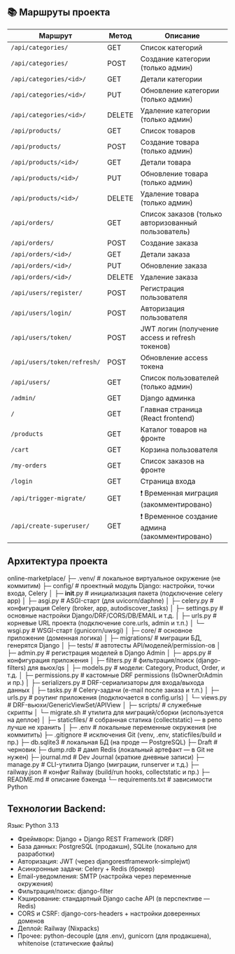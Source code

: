 ## 📚 Маршруты проекта

| Маршрут                         | Метод | Описание                                            |
|----------------------------------|--------|-----------------------------------------------------|
| `/api/categories/`              | GET    | Список категорий                                    |
| `/api/categories/`              | POST   | Создание категории (только админ)                   |
| `/api/categories/<id>/`         | GET    | Детали категории                                    |
| `/api/categories/<id>/`         | PUT    | Обновление категории (только админ)                 |
| `/api/categories/<id>/`         | DELETE | Удаление категории (только админ)                   |
| `/api/products/`                | GET    | Список товаров                                      |
| `/api/products/`                | POST   | Создание товара (только админ)                      |
| `/api/products/<id>/`           | GET    | Детали товара                                       |
| `/api/products/<id>/`           | PUT    | Обновление товара (только админ)                    |
| `/api/products/<id>/`           | DELETE | Удаление товара (только админ)                      |
| `/api/orders/`                  | GET    | Список заказов (только авторизованный пользователь) |
| `/api/orders/`                  | POST   | Создание заказа                                     |
| `/api/orders/<id>/`             | GET    | Детали заказа                                       |
| `/api/orders/<id>/`             | PUT    | Обновление заказа                                   |
| `/api/orders/<id>/`             | DELETE | Удаление заказа                                     |
| `/api/users/register/`          | POST   | Регистрация пользователя                            |
| `/api/users/login/`             | POST   | Авторизация пользователя                            |
| `/api/users/token/`             | POST   | JWT логин (получение access и refresh токенов)      |
| `/api/users/token/refresh/`     | POST   | Обновление access токена                            |
| `/api/users/`                   | GET    | Список пользователей (только админ)               |
| `/admin/`                       | GET    | Django админка                                      |
| `/`                             | GET    | Главная страница (React frontend)                   |
| `/products`                     | GET    | Каталог товаров на фронте                           |
| `/cart`                         | GET    | Корзина пользователя                                |
| `/my-orders`                    | GET    | Список заказов на фронте                            |
| `/login`                        | GET    | Страница входа                                      |
| `/api/trigger-migrate/`         | GET    | ❗ Временная миграция (закомментировано)             |
| `/api/create-superuser/`        | GET    | ❗ Временное создание админа (закомментировано)      |


## Архитектура проекта
online-marketplace/
├─ .venv/                      # локальное виртуальное окружение (не коммитим)
├─ config/                     # проектный модуль Django: настройки, точки входа, Celery
│  ├─ __init__.py              # инициализация пакета (подключение celery app)
│  ├─ asgi.py                  # ASGI-старт (для uvicorn/daphne)
│  ├─ celery.py                # конфигурация Celery (broker, app, autodiscover_tasks)
│  ├─ settings.py              # основные настройки Django/DRF/CORS/DB/EMAIL и т.д.
│  ├─ urls.py                  # корневые URL проекта (подключение core.urls, admin и т.п.)
│  └─ wsgi.py                  # WSGI-старт (gunicorn/uwsgi)
│
├─ core/                       # основное приложение (доменная логика)
│  ├─ migrations/              # миграции БД, генерятся Django
│  ├─ tests/                   # автотесты API/моделей/permission-ов
│  ├─ admin.py                 # регистрация моделей в Django Admin
│  ├─ apps.py                  # конфигурация приложения
│  ├─ filters.py               # фильтрация/поиск (django-filters) для вьюх/qs
│  ├─ models.py                # модели: Category, Product, Order, и т.д.
│  ├─ permissions.py           # кастомные DRF permissions (IsOwnerOrAdmin и пр.)
│  ├─ serializers.py           # DRF-сериализаторы для входа/выхода данных
│  ├─ tasks.py                 # Celery-задачи (e-mail после заказа и т.п.)
│  ├─ urls.py                  # роутинг приложения (подключается в config.urls)
│  └─ views.py                 # DRF-вьюхи/GenericViewSet/APIView
│
├─ scripts/                    # служебные скрипты
│  └─ migrate.sh               # утилита для миграций/сборки (используется на деплое)
│
├─ staticfiles/                # собранная статика (collectstatic) — в репо лучше не хранить
│
├─ .env                        # локальные переменные окружения (не коммитить)
├─ .gitignore                  # исключения Git (venv, .env, staticfiles/build и пр.)
├─ db.sqlite3                  # локальная БД (на проде — PostgreSQL)
├─ Draft                       # черновик
├─ dump.rdb                    # дамп Redis (локальный артефакт — в Git не нужен)
├─ journal.md                  # Dev Journal (краткие дневные записи)
├─ manage.py                   # CLI-утилита Django (миграции, runserver и т.д.)
├─ railway.json                # конфиг Railway (build/run hooks, collectstatic и пр.)
├─ README.md                   # описание бэкенда
└─ requirements.txt            # зависимости Python


## Технологии Backend: 
Язык: Python 3.13
- Фреймворк: Django + Django REST Framework (DRF)
- База данных: PostgreSQL (продакшн), SQLite (локально для разработки)
- Авторизация: JWT (через djangorestframework-simplejwt)
- Асинхронные задачи: Celery + Redis (брокер)
- Email-уведомления: SMTP (настройка через переменные окружения)
- Фильтрация/поиск: django-filter
- Кэширование: стандартный Django cache API (в перспективе — Redis)
- CORS и CSRF: django-cors-headers + настройки доверенных доменов
- Деплой: Railway (Nixpacks)
- Прочее: python-decouple (для .env), gunicorn (для продакшена), whitenoise (статические файлы)